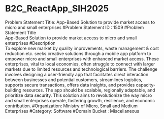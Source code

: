 # B2C_ReactApp_SIH2025
Problem Statement Title:  App-Based Solution to provide market access to micro and small enterprises 
#Problem Statement ID	: 1509
#Problem Statement Title	
App-Based Solution to provide market access to micro and small enterprises
#Description	
To explore new market by quality improvements, waste management & cost reduction etc. seeks creative solutions through a mobile app platform to empower micro and small enterprises with enhanced market access. These enterprises, vital to local economies, often struggle to connect with larger markets due to limited resources and technological barriers. The challenge involves designing a user-friendly app that facilitates direct interaction between businesses and potential customers, streamlines logistics, supports secure transactions, offers data insights, and provides capacity-building resources. The app should be scalable, regionally adaptable, and prioritize data security. This solution aims to revolutionize the way micro and small enterprises operate, fostering growth, resilience, and economic contribution.
#Organization: 	Ministry of Micro, Small and Medium Enterprises
#Category: Software
#Domain Bucket : Miscellaneous
